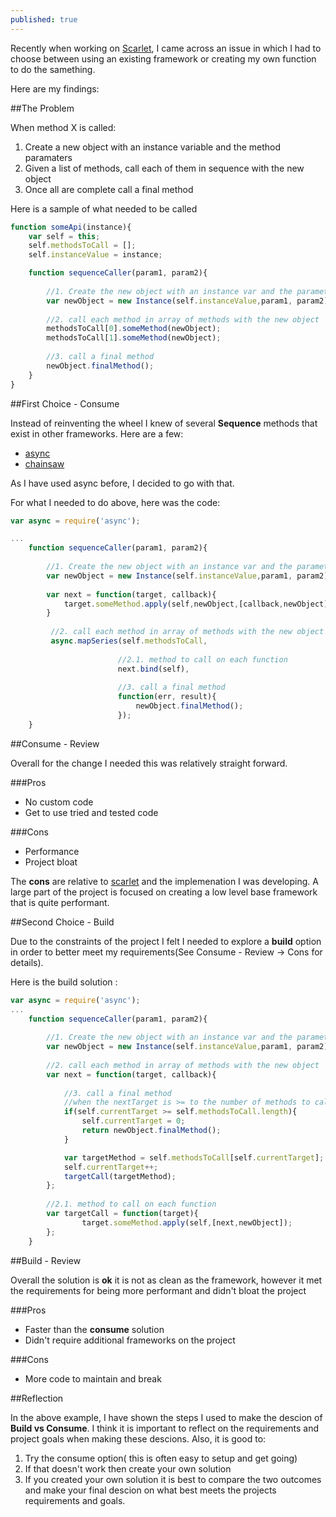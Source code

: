 ```yaml
---
published: true
---
```



Recently when working on [Scarlet](http://www.scarletjs.com/), I came across an issue in which I had to choose between using an existing framework or creating my own function to do the samething. 

Here are my findings:

##The Problem

When method X is called:

1. Create a new object with an instance variable and the method paramaters
2. Given a list of methods, call each of them in sequence with the new object
3. Once all are complete call a final method

Here is a sample of what needed to be called

```javascript
function someApi(instance){
	var self = this;
    self.methodsToCall = [];
    self.instanceValue = instance;

    function sequenceCaller(param1, param2){
    
    	//1. Create the new object with an instance var and the parameters
    	var newObject = new Instance(self.instanceValue,param1, param2);
        
        //2. call each method in array of methods with the new object
	    methodsToCall[0].someMethod(newObject);
	    methodsToCall[1].someMethod(newObject);
        
        //3. call a final method 
	    newObject.finalMethod();
    }
}
```

##First Choice - Consume

Instead of reinventing the wheel I knew of several **Sequence** methods that exist in other frameworks.  Here are a few:

- [async](https://github.com/caolan/async)
- [chainsaw](https://github.com/substack/node-chainsaw)

As I have used async before, I decided to go with that.

For what I needed to do above, here was the code:

```javascript
var async = require('async');

...
	function sequenceCaller(param1, param2){
    
    	//1. Create the new object with an instance var and the parameters
    	var newObject = new Instance(self.instanceValue,param1, param2);
        
        var next = function(target, callback){
			target.someMethod.apply(self,newObject,[callback,newObject]);
        }
        
         //2. call each method in array of methods with the new object
		 async.mapSeries(self.methodsToCall,
         				
                        //2.1. method to call on each function
         				next.bind(self),
                        
				        //3. call a final method                         
                        function(err, result){
                    	    newObject.finalMethod();
						});
    }

```

##Consume - Review

Overall for the change I needed this was relatively straight forward.

###Pros
- No custom code
- Get to use tried and tested code

###Cons
- Performance
- Project bloat

The **cons** are relative to [scarlet]('www.scarletjs.com') and the implemenation I was developing.  A large part of the project is focused on creating a low level base framework that is quite performant.  

##Second Choice - Build

Due to the constraints of the project I felt I needed to explore a **build** option in order to better meet my requirements(See Consume - Review -> Cons for details).

Here is the build solution :

```javascript
var async = require('async');
...
	function sequenceCaller(param1, param2){
    
    	//1. Create the new object with an instance var and the parameters
    	var newObject = new Instance(self.instanceValue,param1, param2);
        
		//2. call each method in array of methods with the new object        
        var next = function(target, callback){
        
        	//3. call a final method 
            //when the nextTarget is >= to the number of methods to call
			if(self.currentTarget >= self.methodsToCall.length){
				self.currentTarget = 0;	
				return newObject.finalMethod();
			}

			var targetMethod = self.methodsToCall[self.currentTarget];
			self.currentTarget++;
			targetCall(targetMethod);
		};
        
        //2.1. method to call on each function
        var targetCall = function(target){
				target.someMethod.apply(self,[next,newObject]);
		};
    }

```

##Build - Review

Overall the solution is **ok**  it is not as clean as the framework, however it met the requirements for being more performant and didn't bloat the project

###Pros
- Faster than the **consume** solution
- Didn't require additional frameworks on the project

###Cons
- More code to maintain and break

##Reflection

In the above example, I have shown the steps I used to make the descion of **Build vs Consume**.  I think it is important to reflect on the requirements and project goals  when making these descions.  Also, it is good to:

1. Try the consume option( this is often easy to setup and get going)
2. If that doesn't work then create your own solution
3. If you created your own solution it is best to compare the two outcomes and make your final descion on what best meets the projects requirements and goals.